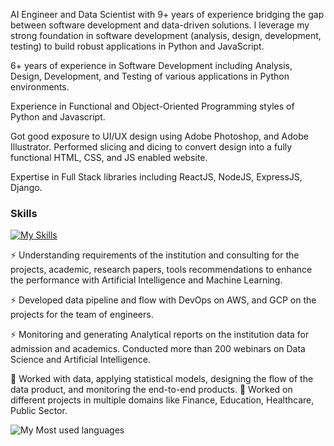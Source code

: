 AI Engineer and Data Scientist with 9+ years of experience bridging the gap between software development and data-driven solutions. I leverage my strong foundation in software development (analysis, design, development, testing) to build robust applications in Python and JavaScript. 

6+ years of experience in Software Development including Analysis, Design, Development, and Testing of various applications in Python environments.

Experience in Functional and Object-Oriented Programming styles of Python and Javascript.

Got good exposure to UI/UX design using Adobe Photoshop, and Adobe Illustrator. Performed slicing and dicing to convert design into a fully functional HTML, CSS, and JS enabled website.

Expertise in Full Stack libraries including ReactJS, NodeJS, ExpressJS, Django.

### Skills

[![My Skills](https://skillicons.dev/icons?i=js,python,react,nodejs,django,docker,aws,git,java,spring,postgresql)](https://skillicons.dev)

⚡ Understanding requirements of the institution and consulting for the projects, academic, research papers, tools recommendations to enhance the performance with Artificial Intelligence and Machine Learning.

⚡ Developed data pipeline and flow with DevOps on AWS, and GCP on the projects for the team of engineers.

⚡ Monitoring and generating Analytical reports on the institution data for admission and academics. Conducted more than 200 webinars on Data Science and Artificial Intelligence.

🤩 Worked with data, applying statistical models, designing the flow of the data product, and monitoring the end-to-end products. 🤩 Worked on different projects in multiple domains like Finance, Education, Healthcare, Public Sector.

![My Most used languages](https://github-readme-stats.vercel.app/api/top-langs/?username=spwilson25428&layout=compact&hide_border=true&langs_count=10)
